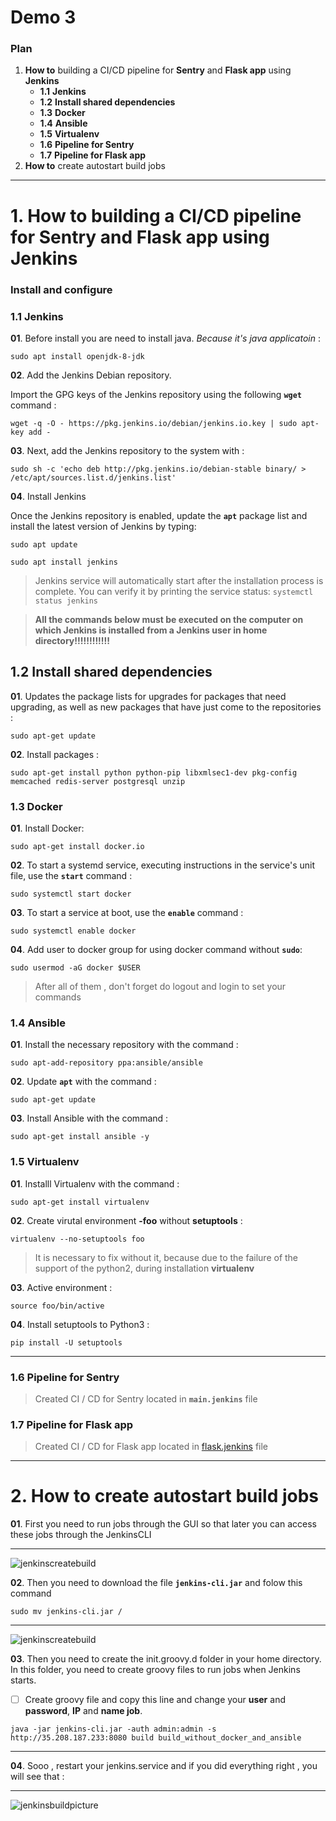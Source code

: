 # Demo 3

### Plan 

1. **How to** building a CI/CD pipeline for **Sentry** and **Flask app** using **Jenkins**
	* **1.1** **Jenkins**
	* **1.2** **Install shared dependencies**
	* **1.3** **Docker**
	* **1.4** **Ansible**
	* **1.5** **Virtualenv**
	* **1.6** **Pipeline for Sentry**
	* **1.7** **Pipeline for Flask app**
2. **How to** create autostart build jobs

---
# 1. How to building a CI/CD pipeline for Sentry and Flask app using Jenkins

###  Install and configure 

### 1.1 Jenkins

**01**. Before install you are need to install java. *Because it's java applicatoin* :

`sudo apt install openjdk-8-jdk`

**02**. Add the Jenkins Debian repository.

Import the GPG keys of the Jenkins repository using the following **`wget`** command :

`wget -q -O - https://pkg.jenkins.io/debian/jenkins.io.key | sudo apt-key add -`

**03**. Next, add the Jenkins repository to the system with :

`sudo sh -c 'echo deb http://pkg.jenkins.io/debian-stable binary/ > /etc/apt/sources.list.d/jenkins.list'`

**04**. Install Jenkins 

Once the Jenkins repository is enabled, update the **`apt`** package list and install the latest version of Jenkins by typing:

`sudo apt update`

`sudo apt install jenkins`

> Jenkins service will automatically start after the installation process is complete. You can verify it by printing the service status:
> `systemctl status jenkins`

> **All the commands below must be executed on the computer on which Jenkins is installed from a Jenkins user in home directory!!!!!!!!!!!!**

## 1.2 Install shared dependencies

**01**. Updates the package lists for upgrades for packages that need upgrading, as well as new packages that have just come to the repositories :

`sudo apt-get update`

**02**. Install packages :

`sudo apt-get install python python-pip libxmlsec1-dev pkg-config memcached redis-server postgresql unzip`

### 1.3 Docker

**01**. Install Docker:

`sudo apt-get install docker.io`

**02**. To start a systemd service, executing instructions in the service's unit file, use the **`start`** command :

`sudo systemctl start docker`

**03**. To start a service at boot, use the **`enable`** command :

`sudo systemctl enable docker`

**04**. Add user to docker group for using docker command without **`sudo`**:

`sudo usermod -aG docker $USER`

> After all of them , don't forget do logout and login to set your commands 

### 1.4 Ansible

**01**. Install the necessary repository with the command :

`sudo apt-add-repository ppa:ansible/ansible`

**02**. Update **`apt`** with the command :

`sudo apt-get update`

**03**. Install Ansible with the command :

`sudo apt-get install ansible -y`

### 1.5 Virtualenv 

**01**. Installl Virtualenv with the command : 

`sudo apt-get install virtualenv`

**02**. Create virutal environment **-foo**  without **setuptools** : 

`virtualenv --no-setuptools foo`

> It is necessary to fix without it, because due to the failure of the support of the python2, during installation **virtualenv**

**03**. Active environment :

`source foo/bin/active`

**04**. Install setuptools to Python3 :

`pip install -U setuptools`

---

### 1.6 Pipeline for Sentry 

> Created CI / CD for Sentry located in **`main.jenkins`** file

### 1.7 Pipeline for Flask app 

> Created CI / CD for Flask app located in [flask.jenkins](https://github.com/lizardkinggg/flask-app/blob/master/flask.jenkins) file

--- 

# 2. How to create autostart build jobs 

**01**. First you need to run jobs through the GUI so that later you can access these jobs through the JenkinsCLI

---

![jenkinscreatebuild](https://i.stack.imgur.com/JavjD.gif)

**02**. Then you need to download the file **`jenkins-cli.jar`** and folow this command 

`sudo mv jenkins-cli.jar / `

---

![jenkinscreatebuild](https://www.decodingdevops.com/wp-content/uploads/2018/07/jenkins-cli-commands.png)

**03**. Then you need to create the init.groovy.d folder in your home directory. In this folder, you need to create groovy files to run jobs when Jenkins starts.
- [ ] Create groovy file and copy this line and change your **user** and **password**, **IP** and **name job**.

`java -jar jenkins-cli.jar -auth admin:admin -s http://35.208.187.233:8080 build build_without_docker_and_ansible`

---

**04**. Sooo , restart your jenkins.service and if you did everything right , you will see that : 

---

![jenkinsbuildpicture](https://camo.githubusercontent.com/5461b42eeccf4dc084d1d0f769eba6185c9cc529/68747470733a2f2f73332d75732d776573742d312e616d617a6f6e6177732e636f6d2f61726775732d6e6f7469666965722d706c7567696e2f6a656e6b696e732d6a6f62732d696e2d71756575652e676966)

